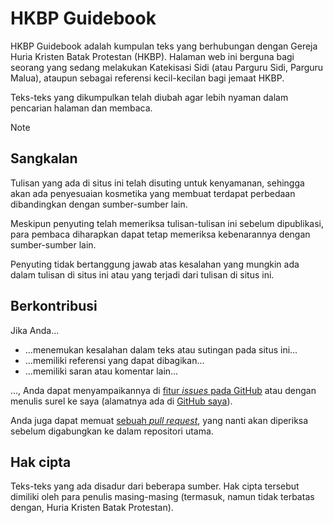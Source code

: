 # HKBP Guidebook

HKBP Guidebook adalah kumpulan teks yang berhubungan dengan Gereja Huria Kristen Batak Protestan (HKBP). Halaman web ini berguna bagi seorang yang sedang melakukan Katekisasi Sidi (atau Parguru Sidi, Parguru Malua), ataupun sebagai referensi kecil-kecilan bagi jemaat HKBP.

Teks-teks yang dikumpulkan telah diubah agar lebih nyaman dalam pencarian halaman dan membaca.

> [!NOTE]
>
> ## Sangkalan
> 
> Tulisan yang ada di situs ini telah disuting untuk kenyamanan, sehingga akan ada penyesuaian kosmetika yang membuat terdapat perbedaan dibandingkan dengan sumber-sumber lain.
>	
> Meskipun penyuting telah memeriksa tulisan-tulisan ini sebelum dipublikasi, para pembaca diharapkan dapat tetap memeriksa kebenarannya dengan sumber-sumber lain.
>	
> Penyuting tidak bertanggung jawab atas kesalahan yang mungkin ada dalam tulisan di situs ini atau yang terjadi dari tulisan di situs ini.

## Berkontribusi

Jika Anda...

- ...menemukan kesalahan dalam teks atau sutingan pada situs ini...
- ...memiliki referensi yang dapat dibagikan...
- ...memiliki saran atau komentar lain...

..., Anda dapat menyampaikannya di [fitur *issues* pada GitHub](https://github.com/Hans5958/HKBP-Guidebook/issues) atau dengan menulis surel ke saya (alamatnya ada di [GitHub saya](https://github.com/Hans5958)).

Anda juga dapat memuat [sebuah *pull request*](https://opensource.com/article/19/7/create-pull-request-github), yang nanti akan diperiksa sebelum digabungkan ke dalam repositori utama.

## Hak cipta

Teks-teks yang ada disadur dari beberapa sumber. Hak cipta tersebut dimiliki oleh para penulis masing-masing (termasuk, namun tidak terbatas dengan, Huria Kristen Batak Protestan).